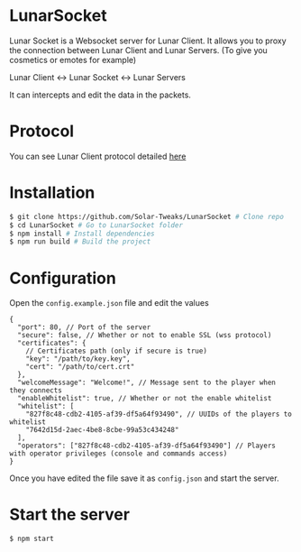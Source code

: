 # LunarSocket

Lunar Socket is a Websocket server for Lunar Client.
It allows you to proxy the connection between Lunar Client and Lunar Servers. (To give you cosmetics or emotes for example)

Lunar Client <-> Lunar Socket <-> Lunar Servers

It can intercepts and edit the data in the packets.

# Protocol

You can see Lunar Client protocol detailed [here](https://github.com/Solar-Tweaks/LunarSocket/blob/main/doc/protocol.md)

# Installation

```bash
$ git clone https://github.com/Solar-Tweaks/LunarSocket # Clone repo
$ cd LunarSocket # Go to LunarSocket folder
$ npm install # Install dependencies
$ npm run build # Build the project
```

# Configuration

Open the `config.example.json` file and edit the values
```jsonc
{
  "port": 80, // Port of the server
  "secure": false, // Whether or not to enable SSL (wss protocol)
  "certificates": {
    // Certificates path (only if secure is true)
    "key": "/path/to/key.key",
    "cert": "/path/to/cert.crt"
  },
  "welcomeMessage": "Welcome!", // Message sent to the player when they connects
  "enableWhitelist": true, // Whether or not the enable whitelist
  "whitelist": [
    "827f8c48-cdb2-4105-af39-df5a64f93490", // UUIDs of the players to whitelist
    "7642d15d-2aec-4be8-8cbe-99a53c434248"
  ],
  "operators": ["827f8c48-cdb2-4105-af39-df5a64f93490"] // Players with operator privileges (console and commands access)
}
```
Once you have edited the file save it as `config.json` and start the server.

# Start the server

```bash
$ npm start
```